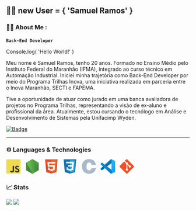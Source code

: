 ## 🧑‍🦰 new User = { 'Samuel Ramos' }

### 👨‍💻 About Me :

**`Back-End Developer`**

Console.log( 'Hello World!' )

Meu nome é Samuel Ramos, tenho 20 anos. Formado no Ensino Médio pelo Instituto Federal do Maranhão (IFMA), integrado ao curso técnico em Automação Industrial. Iniciei minha trajetória como Back-End Developer por meio do Programa Trilhas Inova, uma iniciativa realizada em parceria entre o Inova Maranhão, SECTI e FAPEMA.

Tive a oportunidade de atuar como jurado em uma banca avaliadora de projetos no Programa Trilhas, representando a visão de ex-aluno e profissional da área. Atualmente, estou cursando o tecnólogo em Análise e Desenvolvimento de Sistemas pela Unifacimp Wyden.

[![Badge](https://img.shields.io/badge/LinkedIn-0A66C2?style=for-the-badge&logo=linkedin&logoColor=white&labelColor=0A66C2)](https://www.linkedin.com/in/seu-perfil) 

---

### ⚙️ Languages & Technologies

<p>
  <img height="40" src="https://raw.githubusercontent.com/devicons/devicon/refs/heads/master/icons/javascript/javascript-original.svg" /> &nbsp
  <img height="40" src="https://raw.githubusercontent.com/devicons/devicon/refs/heads/master/icons/nodejs/nodejs-original.svg" /> &nbsp
  <img height="40" src="https://raw.githubusercontent.com/devicons/devicon/refs/heads/master/icons/html5/html5-original.svg" /> &nbsp
  <img height="40" src="https://raw.githubusercontent.com/devicons/devicon/refs/heads/master/icons/css3/css3-original.svg" /> &nbsp
  <img height="40" src="https://raw.githubusercontent.com/devicons/devicon/refs/heads/master/icons/c/c-original.svg" /> &nbsp
  <img height="40" src="https://raw.githubusercontent.com/devicons/devicon/refs/heads/master/icons/vscode/vscode-original.svg" /> &nbsp
<!--   <img height="40" src="https://raw.githubusercontent.com/devicons/devicon/refs/heads/master/icons/postman/postman-original.svg" /> &nbsp -->
  <img height="40" src="https://raw.githubusercontent.com/devicons/devicon/refs/heads/master/icons/git/git-original.svg" /> &nbsp
</p> 

### 📈 Stats 

<p>
  <a href="https://github.com/samleurn"></a>
  <img height="180" src="https://github-readme-stats.vercel.app/api?username=samleurn&theme=midnight-purple&show_icons=true&hide_border=true&count_private=true" />
  <img height="180" src="https://github-readme-stats.vercel.app/api/top-langs/?username=samleurn&theme=midnight-purple&show_icons=true&hide_border=true&layout=compact" />
</p>
